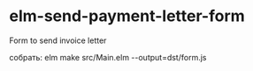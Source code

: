# elm-send-payment-letter-form
Form to send invoice letter

собрать:
elm make src/Main.elm --output=dst/form.js

